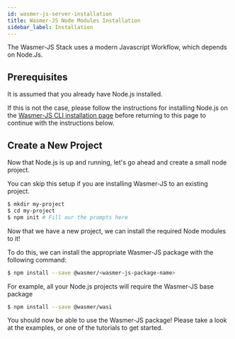 ```yaml
---
id: wasmer-js-server-installation
title: Wasmer-JS Node Modules Installation
sidebar_label: Installation
---
```


The Wasmer-JS Stack uses a modern Javascript Workflow, which depends on Node.Js.

## Prerequisites

It is assumed that you already have Node.js installed.

If this is not the case, please follow the instructions for installing Node.js on the [Wasmer-JS CLI installation page](../cli/wasmer-js-cli-installation) before returning to this page to continue with the instructions below.

## Create a New Project

Now that Node.js is up and running, let's go ahead and create a small node project.

You can skip this setup if you are installing Wasmer-JS to an existing project.

```bash
$ mkdir my-project
$ cd my-project
$ npm init # Fill our the prompts here
```

Now that we have a new project, we can install the required Node modules to it!

To do this, we can install the appropriate Wasmer-JS package with the following command:

```bash
$ npm install --save @wasmer/<wasmer-js-package-name>
```

For example, all your Node.js projects will require the Wasmer-JS base package

```bash
$ npm install --save @wasmer/wasi
```

You should now be able to use the Wasmer-JS package! Please take a look at the examples, or one of the tutorials to get started.
